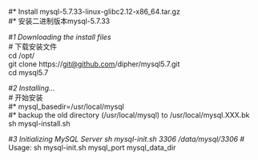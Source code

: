 #* Install mysql-5.7.33-linux-glibc2.12-x86_64.tar.gz   
#*  安装二进制版本mysql-5.7.33   

#*1 Downloading the install files   
#*  下载安装文件   
   cd /opt/   
   git clone https://git@github.com/dipher/mysql5.7.git    
   cd mysql5.7   

#*2 Installing...   
#*  开始安装   
#*  mysql_basedir=/usr/local/mysql   
#*  backup the old directory (/usr/local/mysql) to /usr/local/mysql.XXX.bk   
   sh mysql-install.sh   

#*3 Initializing MySQL Server
   sh mysql-init.sh 3306 /data/mysql/3306
#*  Usage: sh mysql-init.sh mysql_port mysql_data_dir   
 
 
